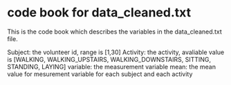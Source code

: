 # code book for data_cleaned.txt

This is the code book which describes the variables in the data_cleaned.txt file.

Subject: the volunteer id, range is [1,30]
Activity: the activity, avaliable value is [WALKING, WALKING_UPSTAIRS, WALKING_DOWNSTAIRS, SITTING, STANDING, LAYING]
variable: the measurement variable
mean: the mean value for mesurement variable for each subject and each activity
